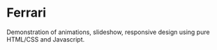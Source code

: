 # Ferrari
Demonstration of animations, slideshow, responsive design using pure HTML/CSS and Javascript.
